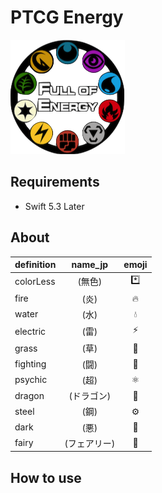# PTCG Energy

![](ptcg-energy-icon.png)

## Requirements

- Swift 5.3 Later

## About

| definition | name_jp | emoji |
| --- | :---: | :---: |
| colorLess | (無色) | *️⃣ |
| fire | (炎) | 🔥 |
| water | (水) | 💧 |
| electric | (雷) | ⚡️ |
| grass | (草) | 🌳 |
| fighting | (闘) | 🦧 |
| psychic | (超) | ⚛️ |
| dragon | (ドラゴン) | 🐲 |
| steel | (鋼) | ⚙️ |
| dark | (悪) | 🔳 |
| fairy | (フェアリー) | 💖 |

## How to use

